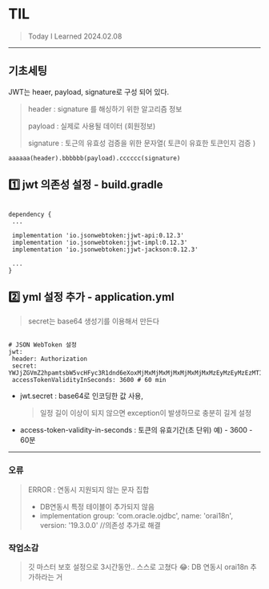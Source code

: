 # TIL

> Today I Learned 2024.02.08
> 

---

## 기초세팅

JWT는 heaer, payload, signature로 구성 되어 있다.

> header : signature 를 해싱하기 위한 알고리즘 정보
> 
> 
> payload : 실제로 사용될 데이터 (회원정보)
> 
> signature : 토근의 유효성 검증을 위한 문자열( 토큰이 유효한 토큰인지 검증 )
> 

```
aaaaaa(header).bbbbbb(payload).cccccc(signature)

```

## 1️⃣ jwt 의존성 설정 - build.gradle

```

dependency {
 ...

 implementation 'io.jsonwebtoken:jjwt-api:0.12.3'
 implementation 'io.jsonwebtoken:jjwt-impl:0.12.3'
 implementation 'io.jsonwebtoken:jjwt-jackson:0.12.3'

 ...
}

```

## 2️⃣ yml 설정 추가 - application.yml

> secret는 base64 생성기를 이용해서 만든다
> 

```

# JSON WebToken 설정
jwt:
 header: Authorization
 secret: YWJjZGVmZ2hpamtsbW5vcHFyc3R1dnd6eXoxMjMxMjMxMjMxMjMxMjMxMzEyMzEyMzEzMTIzMTIzMTIzMTMxMjMxMzEzMTMxMjM
 accessTokenValidityInSeconds: 3600 # 60 min

```

- jwt.secret : base64로 인코딩한 값 사용,
    
    > 일정 길이 이상이 되지 않으면 exception이 발생하므로 충분히 길게 설정
    > 
- access-token-validity-in-seconds : 토큰의 유효기간(초 단위) 예) - 3600 - 60분

---

### 오류

> ERROR : 연동시 지원되지 않는 문자 집합
> 
> - DB연동시 특정 테이블이 추가되지 않음
> - implementation group: 'com.oracle.ojdbc', name: 'orai18n', version: '19.3.0.0' //의존성 추가로 해결

### 작업소감

> 깃 마스터 보호 설정으로 3시간동안.. 스스로 고쳤다 😂:
DB 연동시 orai18n 추가하라는 거
>
